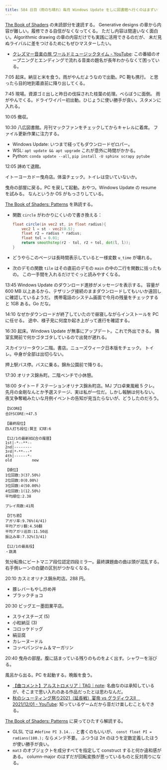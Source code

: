 ```yaml
---
title: 584 日目（雨のち晴れ）毎月 Windows Update をしに図書館へ行くのはまずい
---
```


[The Book of Shaders](https://thebookofshaders.com/) の未読部分を速読する。
Generative designs の章から内容が難しい。履修できる自信がなくなってくる。
ただし内容は間違いなく面白い。Algorithmic drawing の章の内容だけでも実践に活用できるのだが、
未だ見ぬライバルに差をつけるためにもぜひマスターしたい。

* [クレズマー音楽の旅 ワールドミュージックタイム - YouTube](https://www.youtube.com/watch?v=46dHVhgp-lE):
  この番組のオープニングとエンディングで流れる音楽の題名が長年わからなくて困っている。

7:05 起床。納豆と米を食う。雨がやんだようなので出勤。PC 鞄も携行。
と思ったら目的地到着直前に降り出してくる。

7:45 現場。資源ゴミ出しと昨日の伐採された枝葉の処理。べらぼうに面倒。
雨がやんでくる。ドライワイパー初出動。ひじょうに使い勝手が良い。スタメンに入れる。

10:05 撤収。

10:30 八広図書館。月刊マックファンをチェックしてからキャレルに着席。
ファイル更新作業に注力する。

* Windows Update: いつまで経ってもダウンロードゼロパー。
* WSL: `apt update && apt upgrade` これが意外に時間がかかる。
* Python: `conda update --all`, `pip install -U sphinx scrapy pytube`

12:05 諦めて退館。

イトーヨーカドー曳舟店。体温チェック。トイレは空いていないか。

曳舟の部屋に戻る。PC を戻して起動。おやつ。Windows Update の resume を試みる。
なんというか OS がもっさりしている。

[The Book of Shaders: Patterns](https://thebookofshaders.com/09/) を熟読する。

* 関数 `circle` がわかりにくいので書き換える：

  ```glsl
  float circle(in vec2 st, in float radius){
      vec2 l = st - vec2(0.5);
      float r2 = radius * radius;
      float tol = 0.01;
      return smoothstep(r2 - tol, r2 + tol, dot(l, l));
  }
  ```

* どうやらこのページは長時間表示していると一様変数 `u_time` が壊れる。
* 次のデモの関数 `tile` はその直前のデモの `main` の中の二行を関数に括ったもの。
  この一手間を入れるだけでぐっと読みやすくなる。

13:45 Windows Update のダウンロード進捗がメッセージを表示する。
容量が 600 MB 以上あるから、テザリング接続のままダウンロードしてもいいか遠回しに確認しているようだ。
携帯電話のシステム画面で今月の残量をチェックすると 1GB ある。Go だな。

14:10 なぜかダウンロードが終了していたので昼寝しながらインストールを PC に任せる。
途中、様子見に何度か起き上がって進行を確認する。

16:30 起床。Windows Update が無事にアップデート。これで外出できる。
隣室玄関前で何かゴタゴタしているので出発が遅れる。

スカイツリータウン二階。書店。ニューズウィーク日本版をチェック。
トイレ。中身が全部は出切らない。

押上駅バス停。バスに乗る。錦糸公園前で降りる。

17:30 オリナス錦糸町。二階ベンチで小休憩。

18:00 タイトー F ステーションオリナス錦糸町店。MJ プロ卓東風戦 5 クレ。
先月の金剛なんとか予選ステージ、実は私が一位だ。しかし報酬は何もない。
夜叉争奪戦みたいな月例イベントの告知が見当たらないが、どうしたのだろう。

```text
【SCORE】
合計SCORE:+47.5

【最終段位】
四人打ち段位:賢王 幻球:6

【12/1の最新8試合の履歴】
1st|-*--**--
2nd|--------
3rd|*-**---*
4th|------*-
old         new

【順位】
1位回数:3(37.50%)
2位回数:0(0.00%)
3位回数:4(50.00%)
4位回数:1(12.50%)
平均順位:2.38

プレイ局数:41局

【打ち筋】
アガリ率:9.76%(4/41)
平均アガリ翻:4.50翻
平均アガリ巡目:11.50巡
振込み率:7.32%(3/41)

【12/1の最高役】
・跳満
```

気分転換にビートマニア段位認定四段ミラー。最終課題曲の曲は頭が混乱する。
右手側レーンの白鍵の区別がつかなくなる。

20:10 カスミオリナス錦糸町店。288 円。

* 豚レバーもやし炒め丼
* ブラックチョコ

20:30 ビッグエー墨田業平店。

* スライスチーズ (5)
* 小粒納豆 (3)
* コロッケドッグ
* 絹豆腐
* カレーヌードル
* コッペパンジャム＆マーガリン

20:40 曳舟の部屋。腹に詰まっている残りのものをよく出す。シャワーを浴びる。

風呂から出る。PC を起動する。晩飯を食う。

* [【曲コメント】アルストロメリア｜TAG｜note](https://note.com/tag_underground/n/nd094d8630cd7):
  名曲なのは承知しているが、そこまで思い入れのある作品だったとは思わなんだ。
* [秋のシューティング祭り2021（延長戦）宴帝 vs グラディウスII　2021/12/01 - YouTube](https://www.youtube.com/watch?v=rlkuCi2_X2c):
  知っているゲームだから音だけ楽しむこともできる。

[The Book of Shaders: Patterns](https://thebookofshaders.com/09/) に戻ってひたすら解読する。
* GLSL では `#define PI 3.14...` と書くのもいいが、
  `const float PI = radians(180.);` ならメンテ不要。
  ふつうは $2\pi$ のほうを定数定義したほうが使い勝手が良い。
* `mat3` のオブジェクトを成分すべてを指定して construct すると何か違和感がある。
  column-major のはずだが回転変換が思っているものと反対周りになる。
